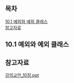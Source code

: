 ## 목차
[10.1 예외와 예외 클래스](#101-예외와-예외-클래스)   
[참고자료](#참고자료)   

## **10.1 예외와 예외 클래스**

## 참고자료

[강의교안_10장.ppt](https://github.com/abarthdew/this-is-Java/blob/main/basics/files/%EA%B0%95%EC%9D%98%EA%B5%90%EC%95%88_10%EC%9E%A5.ppt)